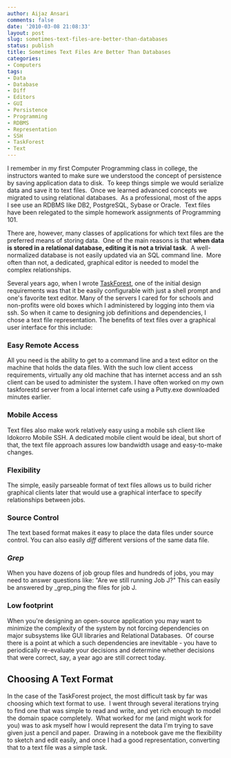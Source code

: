 ```yaml
---
author: Aijaz Ansari
comments: false
date: '2010-03-08 21:08:33'
layout: post
slug: sometimes-text-files-are-better-than-databases
status: publish
title: Sometimes Text Files Are Better Than Databases
categories:
- Computers
tags:
- Data
- Database
- Diff
- Editors
- GUI
- Persistence
- Programming
- RDBMS
- Representation
- SSH
- TaskForest
- Text
---
```


<!-- ai l /wp/File.png /wp/File.png 108 136 A File -->
I remember in my first
Computer Programming class in college, the instructors wanted to make sure we
understood the concept of persistence by saving application data to disk.  To
keep things simple we would serialize data and save it to text files.  Once we
learned advanced concepts we migrated to using relational databases.  As a
professional, most of the apps I see use an RDBMS like DB2, PostgreSQL, Sybase
or Oracle.  Text files have been relegated to the simple homework assignments
of Programming 101.

There are, however, many classes of applications for which text files are the
preferred means of storing data.  One of the main reasons is that **when data
is stored in a relational database, editing it is not a trivial task**.  A
well-normalized database is not easily updated via an SQL command line.  More
often than not, a dedicated, graphical editor is needed to model the complex
relationships.
<!--more-->

Several years ago, when I wrote [TaskForest](http://www.taskforest.com/), one
of the initial design requirements was that it be easily configurable with
just a shell prompt and one's favorite text editor. Many of the servers I
cared for for schools and non-profits were old boxes which I administered by
logging into them via ssh. So when it came to designing job definitions and
dependencies, I chose a text file representation. The benefits of text files
over a graphical user interface for this include:

### Easy Remote Access

All you need is the ability to get to a command line and a text editor on the machine that holds the data files. With the such low client access requirements, virtually any old machine that has internet access and an ssh client can be used to administer the system. I have often worked on my own taskforestd server from a local internet cafe using a Putty.exe downloaded minutes earlier.

### Mobile Access

Text files also make work relatively easy using a mobile ssh client like Idokorro Mobile SSH. A dedicated mobile client would be ideal, but short of that, the text file approach assures low bandwidth usage and easy-to-make changes.

### Flexibility

 The simple, easily parseable format of text files allows us to build richer graphical clients later that would use a graphical interface to specify relationships between jobs.

### Source Control

The text based format makes it easy to place the data files under source control. You can also easily _diff_ different versions of the same data file.

### _Grep_

When you have dozens of job group files and hundreds of jobs, you may need to answer questions like: "Are we still running Job J?" This can easily be answered by _grep_ping the files for job J.

### Low footprint

When you're designing an open-source application you may want to minimize the complexity of the system by not forcing dependencies on major subsystems like GUI libraries and Relational Databases.  Of course there is a point at which a such dependencies are inevitable - you have to periodically re-evaluate your decisions and determine whether decisions that were correct, say, a year ago are still correct today.

## Choosing A Text Format

In the case of the TaskForest project, the most difficult task by far was
choosing which text format to use.  I went through several iterations trying
to find one that was simple to read and write, and yet rich enough to model
the domain space completely.  What worked for me (and might work for you) was
to ask myself how I would represent the data I'm trying to save given just a
pencil and paper.  Drawing in a notebook gave me the flexibility to sketch and
edit easily, and once I had a good representation, converting that to a text
file was a simple task.

